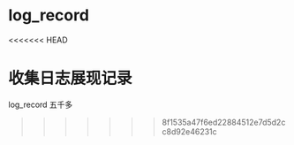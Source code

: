 # log_record
<<<<<<< HEAD

收集日志展现记录 
=======
log_record
五千多
>>>>>>> 8f1535a47f6ed22884512e7d5d2cc8d92e46231c
